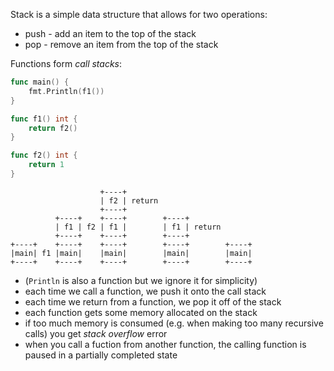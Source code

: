 Stack is a simple data structure that allows for two operations:

* push - add an item to the top of the stack
* pop - remove an item from the top of the stack

Functions form *call stacks*:

```go
func main() {
    fmt.Println(f1())
}

func f1() int {
    return f2()
}

func f2() int {
    return 1
}
```

```
                    +----+
                    | f2 | return
                    +----+
          +----+    +----+        +----+
          | f1 | f2 | f1 |        | f1 | return
          +----+    +----+        +----+
+----+    +----+    +----+        +----+        +----+
|main| f1 |main|    |main|        |main|        |main|
+----+    +----+    +----+        +----+        +----+
```

* (`Println` is also a function but we ignore it for simplicity)
* each time we call a function, we push it onto the call stack
* each time we return from a function, we pop it off of the stack
* each function gets some memory allocated on the stack
* if too much memory is consumed (e.g. when making too many recursive calls) you get *stack overflow* error
* when you call a fuction from another function, the calling function is paused in a partially completed state

